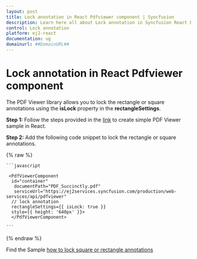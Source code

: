 ```yaml
---
layout: post
title: Lock annotation in React Pdfviewer component | Syncfusion
description: Learn here all about Lock annotation in Syncfusion React Pdfviewer component of Syncfusion Essential JS 2 and more.
control: Lock annotation 
platform: ej2-react
documentation: ug
domainurl: ##DomainURL##
---
```


# Lock annotation in React Pdfviewer component

The PDF Viewer library allows you to lock the rectangle or square annotations using the **isLock** property in the **rectangleSettings**.

**Step 1:** Follow the steps provided in the [link](https://ej2.syncfusion.com/react/documentation/pdfviewer/getting-started/) to create simple PDF Viewer sample in React.

**Step 2:** Add the following code snippet to lock the rectangle or square annotations.

   {% raw %}

    ```javascript

     <PdfViewerComponent
      id="container"
       documentPath="PDF_Succinctly.pdf"
       serviceUrl="https://ej2services.syncfusion.com/production/web-services/api/pdfviewer"
      // lock annotation
      rectangleSettings={{ isLock: true }}
      style={{ height: '640px' }}>
      </PdfViewerComponent>

    ```
   {% endraw %}

Find the Sample [how to lock square or rectangle annotations](https://stackblitz.com/edit/react-yxp8kz?file=src%2Findex.js)